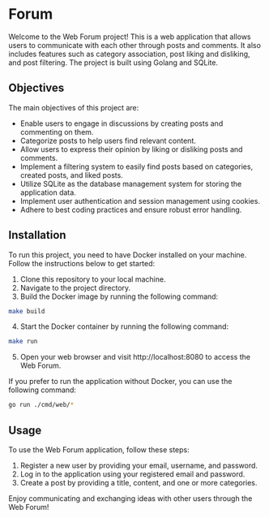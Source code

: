 # Forum 

Welcome to the Web Forum project! This is a web application that allows users to communicate with each other through posts and comments. It also includes features such as category association, post liking and disliking, and post filtering. The project is built using Golang and SQLite.

## Objectives

The main objectives of this project are:

- Enable users to engage in discussions by creating posts and commenting on them.
- Categorize posts to help users find relevant content.
- Allow users to express their opinion by liking or disliking posts and comments.
- Implement a filtering system to easily find posts based on categories, created posts, and liked posts.
- Utilize SQLite as the database management system for storing the application data.
- Implement user authentication and session management using cookies.
- Adhere to best coding practices and ensure robust error handling.

## Installation

To run this project, you need to have Docker installed on your machine. Follow the instructions below to get started:

1. Clone this repository to your local machine.
2. Navigate to the project directory.
3. Build the Docker image by running the following command:

```bash
make build
```

4. Start the Docker container by running the following command:

```bash
make run
```

5. Open your web browser and visit http://localhost:8080 to access the Web Forum.

If you prefer to run the application without Docker, you can use the following command:

```bash
go run ./cmd/web/*
```
## Usage

To use the Web Forum application, follow these steps:

1. Register a new user by providing your email, username, and password.
2. Log in to the application using your registered email and password.
3. Create a post by providing a title, content, and one or more categories.

Enjoy communicating and exchanging ideas with other users through the Web Forum!
